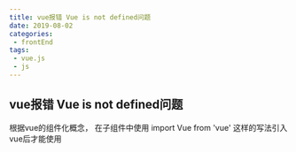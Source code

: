 ```yaml
--- 
title: vue报错 Vue is not defined问题
date: 2019-08-02
categories: 
 - frontEnd
tags: 
 - vue.js
 - js
---
```


## vue报错 Vue is not defined问题

根据vue的组件化概念，
在子组件中使用 import Vue from 'vue' 
这样的写法引入vue后才能使用